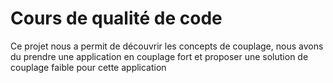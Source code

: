 # Cours de qualité de code
Ce projet nous a permit de découvrir les concepts de couplage, nous avons du prendre une application en couplage fort et proposer une solution de couplage faible pour cette application
